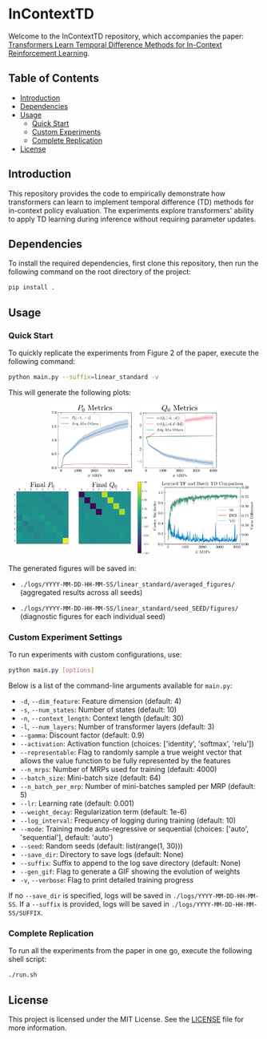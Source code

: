 # InContextTD

Welcome to the InContextTD repository, which accompanies the paper: [Transformers Learn Temporal Difference Methods for In-Context Reinforcement Learning](https://arxiv.org/abs/2405.13861).

## Table of Contents
- [Introduction](#introduction)
- [Dependencies](#dependencies)
- [Usage](#usage)
  - [Quick Start](#quick-start)
  - [Custom Experiments](#custom-experiment-settings)
  - [Complete Replication](#complete-replication)
- [License](#license)

## Introduction
This repository provides the code to empirically demonstrate how transformers can learn to implement temporal difference (TD) methods for in-context policy evaluation. The experiments explore transformers' ability to apply TD learning during inference without requiring parameter updates.

## Dependencies
To install the required dependencies, first clone this repository, then run the following command on the root directory of the project:
```bash
pip install .
```

## Usage

### Quick Start
To quickly replicate the experiments from Figure 2 of the paper, execute the following command:
```bash
python main.py --suffix=linear_standard -v
```
This will generate the following plots:
<p align="center">
  <img src="figs/P_metrics_1-1.png" alt="P Metrics Plot" height="150"/>
  <img src="figs/Q_metrics_1-1.png" alt="Q Metrics Plot" height="150"/>
  <img src="figs/PQ_mean_1_4000-1.png" alt="Final Learned P and Q" height="150"/>
  <img src="figs/cos_similarity-1.png" alt="Batch TD Comparison" height="150"/>
</p>
The generated figures will be saved in:

- `./logs/YYYY-MM-DD-HH-MM-SS/linear_standard/averaged_figures/` (aggregated results across all seeds)

- `./logs/YYYY-MM-DD-HH-MM-SS/linear_standard/seed_SEED/figures/` (diagnostic figures for each individual seed)

### Custom Experiment Settings
To run experiments with custom configurations, use:
```bash
python main.py [options]
```
Below is a list of the command-line arguments available for `main.py`:

- `-d`, `--dim_feature`: Feature dimension (default: 4)
- `-s`, `--num_states`: Number of states (default: 10)
- `-n`, `--context_length`: Context length (default: 30)
- `-l`, `--num_layers`: Number of transformer layers (default: 3)
- `--gamma`: Discount factor (default: 0.9)
- `--activation`: Activation function (choices: ['identity', 'softmax', 'relu'])
- `--representable`: Flag to randomly sample a true weight vector that allows the value function to be fully represented by the features
- `--n_mrps`: Number of MRPs used for training (default: 4000)
- `--batch_size`: Mini-batch size (default: 64)
- `--n_batch_per_mrp`: Number of mini-batches sampled per MRP (default: 5)
- `--lr`: Learning rate (default: 0.001)
- `--weight_decay`: Regularization term (default: 1e-6)
- `--log_interval`: Frequency of logging during training (default: 10)
- `--mode`: Training mode auto-regressive or sequential (choices: ['auto', 'sequential'], default: 'auto')
- `--seed`: Random seeds (default: list(range(1, 30)))
- `--save_dir`: Directory to save logs (default: None)
- `--suffix`: Suffix to append to the log save directory (default: None)
- `--gen_gif`: Flag to generate a GIF showing the evolution of weights
- `-v`, `--verbose`: Flag to print detailed training progress

If no `--save_dir` is specified, logs will be saved in `./logs/YYYY-MM-DD-HH-MM-SS`. If a `--suffix` is provided, logs will be saved in `./logs/YYYY-MM-DD-HH-MM-SS/SUFFIX`.

### Complete Replication
To run all the experiments from the paper in one go, execute the following shell script:
```bash
./run.sh
```

## License
This project is licensed under the MIT License. See the [LICENSE](LICENSE) file for more information.
